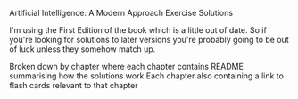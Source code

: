 Artificial Intelligence: A Modern Approach Exercise Solutions

I'm using the First Edition of the book which is a little out of date. So if you're looking
for solutions to later versions you're probably going to be out of luck unless they somehow match up.

Broken down by chapter where each chapter contains README summarising how the solutions work
Each chapter also containing a link to flash cards relevant to that chapter